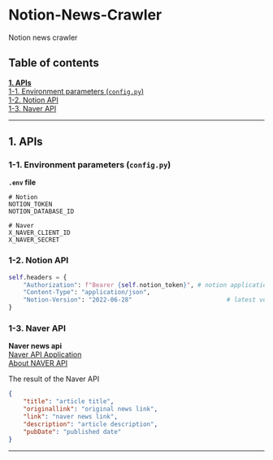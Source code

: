 # Notion-News-Crawler

Notion news crawler

## Table of contents

[**1. APIs**](#1-apis)  
[1-1. Environment parameters (`config.py`)](#1-1-environment-parameters-configpy)  
[1-2. Notion API](#1-2-notion-api)  
[1-3. Naver API](#1-3-naver-api)

---

## 1. APIs

### 1-1. Environment parameters (`config.py`)

**`.env` file**

```
# Notion
NOTION_TOKEN
NOTION_DATABASE_ID

# Naver
X_NAVER_CLIENT_ID
X_NAVER_SECRET
```

### 1-2. Notion API

```python
self.headers = {
    "Authorization": f"Bearer {self.notion_token}", # notion application token
    "Content-Type": "application/json",
    "Notion-Version": "2022-06-28"                          # latest version of the notion
}
```

### 1-3. Naver API

**Naver news api**  
[Naver API Application](https://developers.naver.com/apps/#/myapps/tXBrP5xIcu61FHzmj15v/overview)  
[About NAVER API](https://developers.naver.com/docs/serviceapi/search/news/news.md#%EB%89%B4%EC%8A%A4)

The result of the Naver API

```json
{
    "title": "article title",
    "originallink": "original news link",
    "link": "naver news link",
    "description": "article description",
    "pubDate": "published date"
}
```

---
